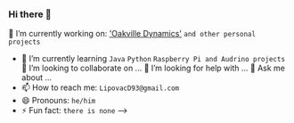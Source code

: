 ### Hi there 👋

🔭 I’m currently working on: ['Oakville Dynamics'](https://github.com/OakvilleDynamics) `and other personal projects`
- 🌱 I’m currently learning `Java` `Python` `Raspberry Pi and Audrino projects`
👯 I’m looking to collaborate on ...
🤔 I’m looking for help with ...
💬 Ask me about ...
- 📫 How to reach me: `LipovacD93@gmail.com`
- 😄 Pronouns: `he/him`
- ⚡ Fun fact: `there is none`
-->
